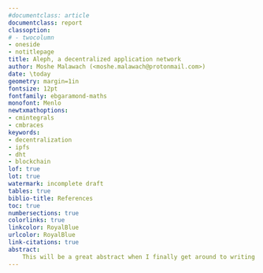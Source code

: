```yaml
---
#documentclass: article
documentclass: report
classoption:
# - twocolumn
- oneside
- notitlepage
title: Aleph, a decentralized application network
author: Moshe Malawach (<moshe.malawach@protonmail.com>)
date: \today
geometry: margin=1in
fontsize: 12pt
fontfamily: ebgaramond-maths
monofont: Menlo
newtxmathoptions:
- cmintegrals
- cmbraces
keywords:
- decentralization
- ipfs
- dht
- blockchain
lof: true
lot: true
watermark: incomplete draft
tables: true
biblio-title: References
toc: true
numbersections: true
colorlinks: true
linkcolor: RoyalBlue
urlcolor: RoyalBlue
link-citations: true 
abstract:
    This will be a great abstract when I finally get around to writing it.
---
```


